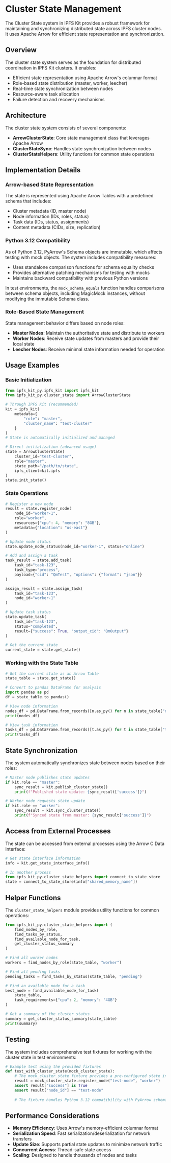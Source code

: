 # Cluster State Management

The Cluster State system in IPFS Kit provides a robust framework for maintaining and synchronizing distributed state across IPFS cluster nodes. It uses Apache Arrow for efficient state representation and synchronization.

## Overview

The cluster state system serves as the foundation for distributed coordination in IPFS Kit clusters. It enables:

- Efficient state representation using Apache Arrow's columnar format
- Role-based state distribution (master, worker, leecher)
- Real-time state synchronization between nodes
- Resource-aware task allocation
- Failure detection and recovery mechanisms

## Architecture

The cluster state system consists of several components:

- **ArrowClusterState**: Core state management class that leverages Apache Arrow
- **ClusterStateSync**: Handles state synchronization between nodes
- **ClusterStateHelpers**: Utility functions for common state operations

## Implementation Details

### Arrow-based State Representation

The state is represented using Apache Arrow Tables with a predefined schema that includes:

- Cluster metadata (ID, master node)
- Node information (IDs, roles, status)
- Task data (IDs, status, assignments)
- Content metadata (CIDs, size, replication)

### Python 3.12 Compatibility

As of Python 3.12, PyArrow's Schema objects are immutable, which affects testing with mock objects. The system includes compatibility measures:

- Uses standalone comparison functions for schema equality checks
- Provides alternative patching mechanisms for testing with mocks
- Maintains backward compatibility with previous Python versions

In test environments, the `mock_schema_equals` function handles comparisons between schema objects, including MagicMock instances, without modifying the immutable Schema class.

### Role-Based State Management

State management behavior differs based on node roles:

- **Master Nodes**: Maintain the authoritative state and distribute to workers
- **Worker Nodes**: Receive state updates from masters and provide their local state
- **Leecher Nodes**: Receive minimal state information needed for operation

## Usage Examples

### Basic Initialization

```python
from ipfs_kit_py.ipfs_kit import ipfs_kit
from ipfs_kit_py.cluster_state import ArrowClusterState

# Through IPFS Kit (recommended)
kit = ipfs_kit(
    metadata={
        "role": "master",
        "cluster_name": "test-cluster"
    }
)
# State is automatically initialized and managed

# Direct initialization (advanced usage)
state = ArrowClusterState(
    cluster_id="test-cluster",
    role="master",
    state_path="/path/to/state",
    ipfs_client=kit.ipfs
)
state.init_state()
```

### State Operations

```python
# Register a new node
result = state.register_node(
    node_id="worker-1",
    role="worker",
    resources={"cpu": 4, "memory": "8GB"},
    metadata={"location": "us-east"}
)

# Update node status
state.update_node_status(node_id="worker-1", status="online")

# Add and assign a task
task_result = state.add_task(
    task_id="task-123",
    task_type="process",
    payload={"cid": "QmTest", "options": {"format": "json"}}
)

assign_result = state.assign_task(
    task_id="task-123",
    node_id="worker-1"
)

# Update task status
state.update_task(
    task_id="task-123",
    status="completed",
    result={"success": True, "output_cid": "QmOutput"}
)

# Get the current state
current_state = state.get_state()
```

### Working with the State Table

```python
# Get the current state as an Arrow Table
state_table = state.get_state()

# Convert to pandas DataFrame for analysis
import pandas as pd
df = state_table.to_pandas()

# View node information
nodes_df = pd.DataFrame.from_records([n.as_py() for n in state_table["nodes"][0]])
print(nodes_df)

# View task information
tasks_df = pd.DataFrame.from_records([t.as_py() for t in state_table["tasks"][0]])
print(tasks_df)
```

## State Synchronization

The system automatically synchronizes state between nodes based on their roles:

```python
# Master node publishes state updates
if kit.role == "master":
    sync_result = kit.publish_cluster_state()
    print(f"Published state update: {sync_result['success']}")

# Worker node requests state update
if kit.role == "worker":
    sync_result = kit.sync_cluster_state()
    print(f"Synced state from master: {sync_result['success']}")
```

## Access from External Processes

The state can be accessed from external processes using the Arrow C Data Interface:

```python
# Get state interface information
info = kit.get_state_interface_info()

# In another process
from ipfs_kit_py.cluster_state_helpers import connect_to_state_store
state = connect_to_state_store(info["shared_memory_name"])
```

## Helper Functions

The `cluster_state_helpers` module provides utility functions for common operations:

```python
from ipfs_kit_py.cluster_state_helpers import (
    find_nodes_by_role,
    find_tasks_by_status,
    find_available_node_for_task,
    get_cluster_status_summary
)

# Find all worker nodes
workers = find_nodes_by_role(state_table, "worker")

# Find all pending tasks
pending_tasks = find_tasks_by_status(state_table, "pending")

# Find an available node for a task
best_node = find_available_node_for_task(
    state_table,
    task_requirements={"cpu": 2, "memory": "4GB"}
)

# Get a summary of the cluster status
summary = get_cluster_status_summary(state_table)
print(summary)
```

## Testing

The system includes comprehensive test fixtures for working with the cluster state in test environments:

```python
# Example test using the provided fixtures
def test_with_cluster_state(mock_cluster_state):
    # The mock_cluster_state fixture provides a pre-configured state instance
    result = mock_cluster_state.register_node("test-node", "worker")
    assert result["success"] is True
    assert result["node_id"] == "test-node"
    
    # The fixture handles Python 3.12 compatibility with PyArrow schemas
```

## Performance Considerations

- **Memory Efficiency**: Uses Arrow's memory-efficient columnar format
- **Serialization Speed**: Fast serialization/deserialization for network transfers
- **Update Size**: Supports partial state updates to minimize network traffic
- **Concurrent Access**: Thread-safe state access
- **Scaling**: Designed to handle thousands of nodes and tasks